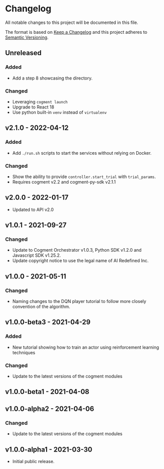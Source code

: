 # Changelog

All notable changes to this project will be documented in this file.

The format is based on [Keep a Changelog](http://keepachangelog.com/en/1.0.0/)
and this project adheres to [Semantic Versioning](http://semver.org/spec/v2.0.0.html).

## Unreleased

### Added

- Add a step 8 showcasing the directory.

### Changed

- Leveraging `cogment launch`
- Upgrade to React 18
- Use python built-in `venv` instead of `virtualenv`

## v2.1.0 - 2022-04-12

### Added

- Add `./run.sh` scripts to start the services without relying on Docker.

### Changed

- Show the ability to provide `controller.start_trial` with `trial_params`.
- Requires cogment v2.2 and cogment-py-sdk v2.1.1

## v2.0.0 - 2022-01-17

- Updated to API v2.0

## v1.0.1 - 2021-09-27

### Changed

- Update to Cogment Orchestrator v1.0.3, Python SDK v1.2.0 and Javascript SDK v1.25.2.
- Update copyright notice to use the legal name of AI Redefined Inc.

## v1.0.0 - 2021-05-11

### Changed

- Naming changes to the DQN player tutorial to follow more closely convention of the algorithm.

## v1.0.0-beta3 - 2021-04-29

### Added

- New tutorial showing how to train an actor using reinforcement learning techniques

### Changed

- Update to the latest versions of the cogment modules

## v1.0.0-beta1 - 2021-04-08

## v1.0.0-alpha2 - 2021-04-06

### Changed

- Update to the latest versions of the cogment modules

## v1.0.0-alpha1 - 2021-03-30

- Initial public release.
